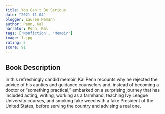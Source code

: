 ```yaml
---
title: You Can't Be Serious 
date: "2021-11-04"
blogger: Lauren Hamann
author: Penn, Kal
narrator: Penn, Kal
tags: ['Nonfiction', 'Memoir']
image: 1.jpg
rating: 5
score: 91
---
```


## Book Description

In this refreshingly candid memoir, Kal Penn recounts why he rejected the advice of his aunties and guidance counselors and, instead of becoming a doctor or “something practical,” embarked on a surprising journey that has included acting, writing, working as a farmhand, teaching Ivy League University courses, and smoking fake weed with a fake President of the United States, before serving the country and advising a real one.